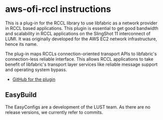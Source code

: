 # aws-ofi-rccl instructions

This is a plug-in for the RCCL library to use libfabric as a network
provider in RCCL based applications. This plugin is essential to get
good bandwidth and scalability in RCCL applications on the SlingShot 11
interconnect of LUMI. It was originally developed for the AWS EC2
network infrastructure, hence its name.

The plug-in maps RCCLs connection-oriented transport 
APIs to libfabric's connection-less reliable interface. This allows RCCL 
applications to take benefit of libfabric's transport layer services like 
reliable message support and operating system bypass.

-   [GitHub for the plugin](https://github.com/ROCmSoftwarePlatform/aws-ofi-rccl)


## EasyBuild

The EasyConfigs are a development of the LUST team. As there are no release 
versions, we currently refer to commits.

